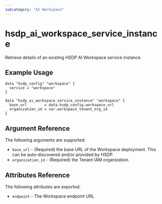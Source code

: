 ```yaml
---
subcategory: "AI Workspace"
---
```


# hsdp_ai_workspace_service_instance

Retrieve details of an existing HSDP AI Workspace service instance.

## Example Usage

```hcl
data "hsdp_config" "workspace" {
  service = "workspace"
}

data "hsdp_ai_workspace_service_instance" "workspace" {
  base_url        = data.hsdp_config.workspace.url
  organization_id = var.workspace_tenant_org_id
}
```

## Argument Reference

The following arguments are supported:

* `base_url` - (Required) the base URL of the Workspace deployment. This can be auto-discovered and/or provided by HSDP.
* `organization_id` - (Required) the Tenant IAM organization.

## Attributes Reference

The following attributes are exported:

* `endpoint` - The Workspace endpoint URL
